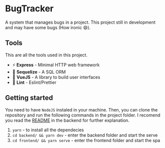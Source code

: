 # BugTracker

A system that manages bugs in a project. This project still in development and may have some bugs (How ironic :smile:).

## Tools

This are all the tools used in this project.

- :zap: **Express** - Minimal HTTP web framework
- :pencil: **Sequelize** - A SQL ORM
- :heartbeat: **VueJS** - A library to build user interfaces
- :nail_care: **Lint** - Eslint/Prettier

## Getting started

You need to have `NodeJS` instaled in your machine. Then, you can clone the repository and run the following commands in the project folder. I recomend you read the [README](./backend/README.md) in the backend for further explanation.

1. `yarn` - to install all the dependecies
2. `cd backend/ && yarn dev` - enter the backend folder and start the serve
3. `cd frontend/ && yarn serve` - enter the frontend folder and start the spa
